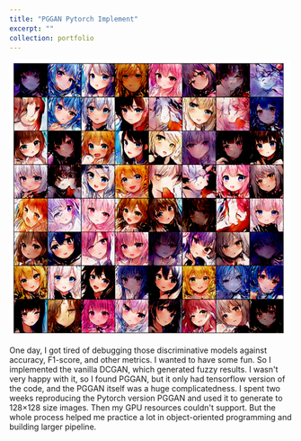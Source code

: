 ```yaml
---
title: "PGGAN Pytorch Implement"
excerpt: ""
collection: portfolio
---
```

![](/images/pggan.png)

One day, I got tired of debugging those discriminative models against accuracy, F1-score, and other metrics. I wanted to have some fun. So I implemented the vanilla DCGAN, which generated fuzzy results. I wasn't very happy with it, so I found PGGAN, but it only had tensorflow version of the code, and the PGGAN itself was a huge complicatedness. I spent two weeks reproducing the Pytorch version PGGAN and used it to generate to 128×128 size images. Then my GPU resources couldn't support. But the whole process helped me practice a lot in object-oriented programming and building larger pipeline.
